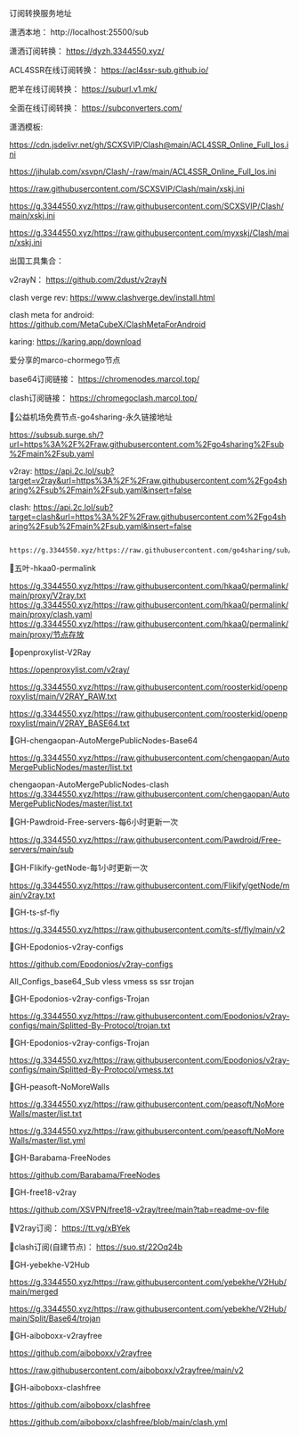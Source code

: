 订阅转换服务地址

潇洒本地：	http://localhost:25500/sub

潇洒订阅转换：	https://dyzh.3344550.xyz/

ACL4SSR在线订阅转换：	https://acl4ssr-sub.github.io/

肥羊在线订阅转换：	https://suburl.v1.mk/

全面在线订阅转换：	https://subconverters.com/

潇洒模板:

https://cdn.jsdelivr.net/gh/SCXSVIP/Clash@main/ACL4SSR_Online_Full_Ios.ini

https://jihulab.com/xsvpn/Clash/-/raw/main/ACL4SSR_Online_Full_Ios.ini

https://raw.githubusercontent.com/SCXSVIP/Clash/main/xskj.ini

https://g.3344550.xyz/https://raw.githubusercontent.com/SCXSVIP/Clash/main/xskj.ini

https://g.3344550.xyz/https://raw.githubusercontent.com/myxskj/Clash/main/xskj.ini

出国工具集合：

v2rayN：	https://github.com/2dust/v2rayN

clash verge rev: 	https://www.clashverge.dev/install.html

clash meta for android: 	https://github.com/MetaCubeX/ClashMetaForAndroid

karing: 	https://karing.app/download

爱分享的marco-chormego节点

base64订阅链接：	https://chromenodes.marcol.top/

clash订阅链接：		https://chromegoclash.marcol.top/


🚀公益机场免费节点-go4sharing-永久链接地址

https://subsub.surge.sh/?url=https%3A%2F%2Fraw.githubusercontent.com%2Fgo4sharing%2Fsub%2Fmain%2Fsub.yaml

v2ray:	https://api.2c.lol/sub?target=v2ray&url=https%3A%2F%2Fraw.githubusercontent.com%2Fgo4sharing%2Fsub%2Fmain%2Fsub.yaml&insert=false

clash:	https://api.2c.lol/sub?target=clash&url=https%3A%2F%2Fraw.githubusercontent.com%2Fgo4sharing%2Fsub%2Fmain%2Fsub.yaml&insert=false

		https://g.3344550.xyz/https://raw.githubusercontent.com/go4sharing/sub/main/sub.yaml

🚀五叶-hkaa0-permalink

https://g.3344550.xyz/https://raw.githubusercontent.com/hkaa0/permalink/main/proxy/V2ray.txt
https://g.3344550.xyz/https://raw.githubusercontent.com/hkaa0/permalink/main/proxy/clash.yaml
https://g.3344550.xyz/https://raw.githubusercontent.com/hkaa0/permalink/main/proxy/节点存放

🚀openproxylist-V2Ray

https://openproxylist.com/v2ray/

https://g.3344550.xyz/https://raw.githubusercontent.com/roosterkid/openproxylist/main/V2RAY_RAW.txt

https://g.3344550.xyz/https://raw.githubusercontent.com/roosterkid/openproxylist/main/V2RAY_BASE64.txt

🚀GH-chengaopan-AutoMergePublicNodes-Base64

https://g.3344550.xyz/https://raw.githubusercontent.com/chengaopan/AutoMergePublicNodes/master/list.txt

chengaopan-AutoMergePublicNodes-clash
https://g.3344550.xyz/https://raw.githubusercontent.com/chengaopan/AutoMergePublicNodes/master/list.txt

🚀GH-Pawdroid-Free-servers-每6小时更新一次

https://g.3344550.xyz/https://raw.githubusercontent.com/Pawdroid/Free-servers/main/sub

🚀GH-Flikify-getNode-每1小时更新一次

https://g.3344550.xyz/https://raw.githubusercontent.com/Flikify/getNode/main/v2ray.txt

🚀GH-ts-sf-fly

https://g.3344550.xyz/https://raw.githubusercontent.com/ts-sf/fly/main/v2

🚀GH-Epodonios-v2ray-configs

https://github.com/Epodonios/v2ray-configs

All_Configs_base64_Sub
vless
vmess
ss
ssr
trojan

🚀GH-Epodonios-v2ray-configs-Trojan

https://g.3344550.xyz/https://raw.githubusercontent.com/Epodonios/v2ray-configs/main/Splitted-By-Protocol/trojan.txt

🚀GH-Epodonios-v2ray-configs-Trojan

https://g.3344550.xyz/https://raw.githubusercontent.com/Epodonios/v2ray-configs/main/Splitted-By-Protocol/vmess.txt

🚀GH-peasoft-NoMoreWalls

https://g.3344550.xyz/https://raw.githubusercontent.com/peasoft/NoMoreWalls/master/list.txt

https://g.3344550.xyz/https://raw.githubusercontent.com/peasoft/NoMoreWalls/master/list.yml

🚀GH-Barabama-FreeNodes

https://github.com/Barabama/FreeNodes

🚀GH-free18-v2ray

https://github.com/XSVPN/free18-v2ray/tree/main?tab=readme-ov-file

🚀V2ray订阅：	https://tt.vg/xBYek

🚀clash订阅(自建节点)：	https://suo.st/22Oq24b

🚀GH-yebekhe-V2Hub

https://g.3344550.xyz/https://raw.githubusercontent.com/yebekhe/V2Hub/main/merged

https://g.3344550.xyz/https://raw.githubusercontent.com/yebekhe/V2Hub/main/Split/Base64/trojan

🚀GH-aiboboxx-v2rayfree

https://github.com/aiboboxx/v2rayfree

https://raw.githubusercontent.com/aiboboxx/v2rayfree/main/v2

🚀GH-aiboboxx-clashfree

https://github.com/aiboboxx/clashfree

https://github.com/aiboboxx/clashfree/blob/main/clash.yml